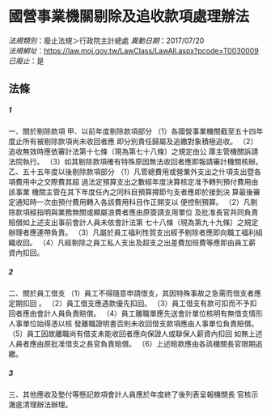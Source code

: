 # 國營事業機關剔除及追收款項處理辦法

*法規類別*：廢止法規＞行政院主計總處
*異動日期*：2017/07/20  
*法規網址*：https://law.moj.gov.tw/LawClass/LawAll.aspx?pcode=T0030009
*已廢止*：是


## 法條
##### 1
一、關於剔除款項
  甲、以前年度剔除款項部分
   （1）各國營事業機關截至五十四年度止所有被剔除款項尚未收回者應
        即分別責任歸屬及追繳對象積極追收。
   （2）追收無效時應依審計法第十七條（現為第七十八條）之規定由公
        庫主管機關訴請法院執行。
   （3）如其剔除款項確有特殊原因無法收回者應即報請審計機關核辦。
  乙、五十五年度以後剔除款項部分
   （1）凡管總費用或營業外支出之什項支出暨各項費用中之交際費其超
        過法定預算支出之數經年度決算核定准予轉列預付費用由該事業
        機關主管在其下年度任內之同科目預算撙節勻支者應即於接到決
        算最後審定通知時一次由預付費用轉入各該費用科目作正開支以
        便控制預算。
   （2）凡剔除款項經指明與業務無關或顯屬浪費者應由原簽請支用單位
        及批准長官共同負責賠償如上述支出事前會計人員未依會計法第
        七十八條（現為第九十九條）之規定辦理者應連帶負責。
   （3）凡屬於員工福利性質支出經予剔除者應即向職工福利組織收回。
   （4）凡經剔除之員工私人支出及超支之出差費加班費等應即由員工薪
        資內扣回。

##### 2
二、關於員工借支
 （1）員工不得隨意申請借支，其因特殊事故之急需而借支者應定期扣回
      。
 （2）員工借支應遇款優先扣回。
 （3）員工借支有款可扣而不予扣回者應由會計人員負責賠償。
 （4）員工離職單應先送會計單位核明有無借支情形人事單位始得憑以核
      發離職證明書否則未收回借支款項應由人事單位負責賠償。
 （5）員工因故離職尚有借支未能收回者應向保證人或聯保人薪資內扣回
      如無上述人員者應由原批准借支之長官負責賠償。
 （6）上述賠款應由各該機關長官限期追繳。

##### 3
三、其他應收及墊付等懸記款項會計人員應於年度終了後列表呈報機關長
    官核示澈底清理辦法辦理。


